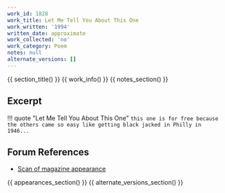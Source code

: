 ```yaml
---
work_id: 1828
work_title: Let Me Tell You About This One
work_written: '1994'
written_date: approximate
work_collected: 'no'
work_category: Poem
notes: null
alternate_versions: []
---
```


{{ section_title() }}
{{ work_info() }}
{{ notes_section() }}
## Excerpt
!!! quote "Let Me Tell You About This One"
    ```
    this one is for free because the others came so
    easy
    like getting black jacked in Philly in 
    1946...
    ```

## Forum References
- [Scan of magazine appearance](https://bukowskiforum.com/threads/let-me-tell-you-about-this-one-poems-plays-no-1-1994.11303/)

{{ appearances_section() }}
{{ alternate_versions_section() }}